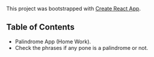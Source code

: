 This project was bootstrapped with [Create React App](https://github.com/facebookincubator/create-react-app).

## Table of Contents

- Palindrome App (Home Work).
- Check the phrases if any pone is a palindrome or not.


